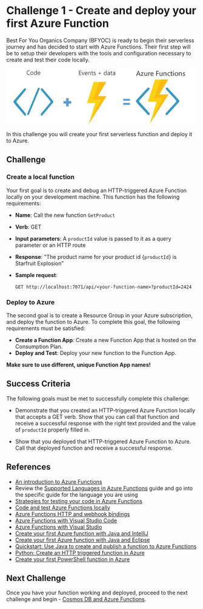 # Challenge 1 - Create and deploy your first Azure Function

Best For You Organics Company (BFYOC) is ready to begin their serverless journey and has decided to start with Azure Functions. Their first step will be to setup their developers with the tools and configuration necessary to create and test their code locally.

![Functions and Cosmos DB](../Images/challenge1.png)

In this challenge you will create your first serverless
function and deploy it to Azure.

## Challenge

### Create a local function

Your first goal is to create and debug an HTTP-triggered Azure Function locally on your development machine. This
function has the following requirements:

* **Name**: Call the new function `GetProduct`
* **Verb**: GET
* **Input parameters**: A `productId` value is passed to it as a
query parameter or an HTTP route
* **Response**: "The product name for your product id
{`productId`} is Starfruit Explosion"
* **Sample request**:

    ``` HTTP
    GET http://localhost:7071/api/<your-function-name>?productId=2424
    ```

### Deploy to Azure

The second goal is to create a Resource Group in your Azure subscription, and deploy the function to Azure. To complete this goal, the following requirements must be satisfied:

* **Create a Function App**: Create a new Function App that is hosted on the Consumption Plan.
* **Deploy and Test**: Deploy your new function to the Function App.

**Make sure to use different, unique Function App names!**

## Success Criteria

The following goals must be met to successfully complete this challenge:

* Demonstrate that you created an HTTP-triggered Azure Function locally that accepts a GET verb. Show that you can call that function and receive a successful response with the right text provided and the value of `productId` properly filled in.

* Show that you deployed that HTTP-triggered
Azure Function to Azure. Call that deployed
function and receive a successful response.

## References

* [An introduction to Azure Functions](https://docs.microsoft.com/en-us/azure/azure-functions/functions-overview)
* Review the [Supported Languages in Azure Functions](https://docs.microsoft.com/en-us/azure/azure-functions/supported-languages)
  guide and go into the specific guide for the language you are using
* [Strategies for testing your code in Azure Functions](https://docs.microsoft.com/en-us/azure/azure-functions/functions-test-a-function)
* [Code and test Azure Functions locally](https://docs.microsoft.com/en-us/azure/azure-functions/functions-develop-local)
* [Azure Functions HTTP and webhook bindings](https://docs.microsoft.com/en-us/azure/azure-functions/functions-bindings-http-webhook)
* [Azure Functions with Visual Studio Code](https://docs.microsoft.com/en-us/azure/azure-functions/functions-develop-vs-code)
* [Azure Functions with Visual Studio](https://docs.microsoft.com/en-us/azure/azure-functions/functions-create-your-first-function-visual-studio)
* [Create your first Azure function with Java and IntelliJ](https://docs.microsoft.com/en-us/azure/azure-functions/functions-create-maven-intellij)
* [Create your first Azure function with Java and Eclipse](https://docs.microsoft.com/en-us/azure/azure-functions/functions-create-maven-eclipse)
* [Quickstart: Use Java to create and publish a function to Azure Functions](https://docs.microsoft.com/en-us/azure/azure-functions/functions-create-first-java-maven)
* [Python: Create an HTTP triggered function in Azure](https://docs.microsoft.com/en-us/azure/azure-functions/functions-create-first-function-python)
* [Create your first PowerShell function in Azure](https://docs.microsoft.com/en-us/azure/azure-functions/functions-create-first-function-powershell)

## Next Challenge

Once you have your function working and deployed, proceed to the next challenge and begin - [Cosmos DB and Azure Functions](..//Challenge-2-Cosmos-DB-and-Azure-Functions/readme.md).

